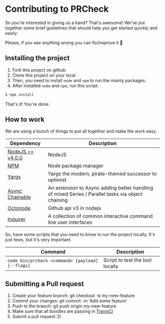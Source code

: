 # Contributing to PRCheck

So you're interested in giving us a hand? That's awesome! We've put together some brief guidelines that should help you get started quickly and easily.

Please, if you see anything wrong you can fix/improve it :ghost:

## Installing the project

1. Fork this project on github
1. Clone this project on your local
1. Then, you need to install `node` and `npm` to run the mainly packages.
1. After installed `node` and `npm`, run this script:

```bash
$ npm install
```

That's it! You're done.

## How to work

We are using a bunch of things to put all together and make the work easy.

Dependency | Description
---------- | -----------
[NodeJS >= v4.0.0](https://nodejs.org) | NodeJS
[NPM](http://npmjs.org) | Node package manager
[Yargs](https://github.com/bcoe/yargs) | Yargs the modern, pirate-themed successor to optimist
[Async Chainable](https://github.com/hash-bang/async-chainable) | An extension to Async adding better handling of mixed Series / Parallel tasks via object chaining
[Octonode](https://github.com/pksunkara/octonode) | Github api v3 in nodejs
[Inquirer](https://github.com/sboudrias/Inquirer.js) | A collection of common interactive command line user interfaces

So, have some scripts that you need to know to run the project locally. It's just fews, but it's very important.

Command | Description
------- | -----------
`node bin/prcheck <command> [payload] [--flags]` | Script to test the tool locally

## Submitting a Pull request

1. Create your feature branch: git checkout -b my-new-feature
1. Commit your changes: git commit -m 'Add some feature'
1. Push to the branch: git push origin my-new-feature
1. Make sure that all bundles are passing in [TravisCI](https://travis-ci.org/resultadosdigitais/prcheck)
1. Submit a pull request :D
